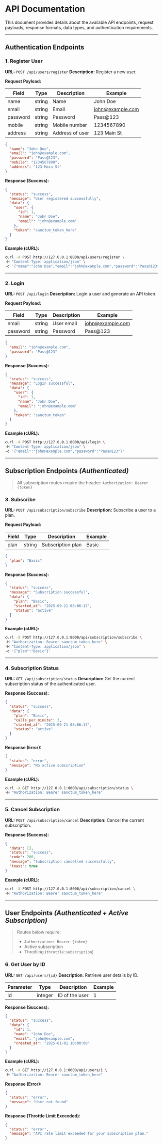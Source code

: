 # API Documentation

This document provides details about the available API endpoints, request payloads, response formats, data types, and authentication requirements.

---

## **Authentication Endpoints**

### 1. Register User

**URL:** `POST /api/users/register`
**Description:** Register a new user.

**Request Payload:**

| Field    | Type   | Description       | Example                                     |
| -------- | ------ | ----------------- | ------------------------------------------- |
| name     | string | Name              | John Doe                                    |
| email    | string | Email             | [john@example.com](mailto:john@example.com) |
| password | string | Password          | Pass@123                                    |
| mobile   | string | Mobile number     | 1234567890                                  |
| address  | string | Address of user   | 123 Main St                                 |

```json
{
  "name": "John Doe",
  "email": "john@example.com",
  "password": "Pass@123",
  "mobile": "1234567890",
  "address": "123 Main St"
}
```

**Response (Success):**

```json
{
  "status": "success",
  "message": "User registered successfully",
  "data": {
    "user": {
      "id": 1,
      "name": "John Doe",
      "email": "john@example.com"
    },
    "token": "sanctum_token_here"
  }
}
```

**Example (cURL):**

```bash
curl -X POST http://127.0.0.1:8000/api/users/register \
-H "Content-Type: application/json" \
-d '{"name":"John Doe","email":"john@example.com","password":"Pass@123","mobile":"1234567890","address":"123 Main St"}'
```

---

### 2. Login

**URL:** `POST /api/login`
**Description:** Login a user and generate an API token.

**Request Payload:**

| Field    | Type   | Description | Example                                     |
| -------- | ------ | ----------- | ------------------------------------------- |
| email    | string | User email  | [john@example.com](mailto:john@example.com) |
| password | string | Password    | Pass@123                                    |

```json
{
  "email": "john@example.com",
  "password": "Pass@123"
}
```

**Response (Success):**

```json
{
  "status": "success",
  "message": "Login successful",
  "data": {
    "user": {
      "id": 1,
      "name": "John Doe",
      "email": "john@example.com"
    },
    "token": "sanctum_token"
  }
}
```

**Example (cURL):**

```bash
curl -X POST http://127.0.0.1:8000/api/login \
-H "Content-Type: application/json" \
-d '{"email":"john@example.com","password":"Pass@123"}'
```

---

## **Subscription Endpoints** *(Authenticated)*

> All subscription routes require the header:
> `Authorization: Bearer {token}`

### 3. Subscribe

**URL:** `POST /api/subscription/subscribe`
**Description:** Subscribe a user to a plan.

**Request Payload:**

| Field | Type   | Description       | Example |
| ----- | ------ | ----------------- | ------- |
| plan  | string | Subscription plan | Basic   |

```json
{
  "plan": "Basic"
}
```

**Response (Success):**

```json
{
  "status": "success",
  "message": "Subscription successful",
  "data": {
    "plan": "Basic",
    "started_at": "2025-09-21 08:06:17",
    "status": "active"
  }
}
```

**Example (cURL):**

```bash
curl -X POST http://127.0.0.1:8000/api/subscription/subscribe \
-H "Authorization: Bearer sanctum_token_here" \
-H "Content-Type: application/json" \
-d '{"plan":"Basic"}'
```

---

### 4. Subscription Status

**URL:** `GET /api/subscription/status`
**Description:** Get the current subscription status of the authenticated user.

**Response (Success):**

```json
{
  "status": "success",
  "data": {
    "plan": "Basic",
    "calls_per_minute": 3,
    "started_at": "2025-09-21 08:06:17",
    "status": "active"
  }
}
```

**Response (Error):**

```json
{
  "status": "error",
  "message": "No active subscription"
}
```

**Example (cURL):**

```bash
curl -X GET http://127.0.0.1:8000/api/subscription/status \
-H "Authorization: Bearer sanctum_token_here"
```

---

### 5. Cancel Subscription

**URL:** `POST /api/subscription/cancel`
**Description:** Cancel the current subscription.

**Response (Success):**

```json
{
  "data": [],
  "status": "success",
  "code": 200,
  "message": "Subscription cancelled successfully",
  "toast": true
}
```

**Example (cURL):**

```bash
curl -X POST http://127.0.0.1:8000/api/subscription/cancel \
-H "Authorization: Bearer sanctum_token_here"
```

---

## **User Endpoints** *(Authenticated + Active Subscription)*

> Routes below require:
>
> * `Authorization: Bearer {token}`
> * Active subscription
> * Throttling (`throttle:subscription`)

### 6. Get User by ID

**URL:** `GET /api/users/{id}`
**Description:** Retrieve user details by ID.

| Parameter | Type    | Description    | Example |
| --------- | ------- | -------------- | ------- |
| id        | integer | ID of the user | 1       |

**Response (Success):**

```json
{
  "status": "success",
  "data": {
    "id": 1,
    "name": "John Doe",
    "email": "john@example.com",
    "created_at": "2025-01-01 10:00:00"
  }
}
```

**Example (cURL):**

```bash
curl -X GET http://127.0.0.1:8000/api/users/1 \
-H "Authorization: Bearer sanctum_token_here"
```

**Response (Error):**

```json
{
  "status": "error",
  "message": "User not found"
}
```

**Response (Throttle Limit Exceeded):**

```json
{
  "status": "error",
  "message": "API rate limit exceeded for your subscription plan."
}
```
